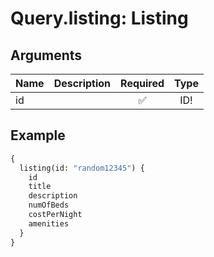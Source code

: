 # Query.listing: Listing
                 
## Arguments
| Name | Description | Required | Type |
| :--- | :---------- | :------: | :--: |
| id |  | ✅ | ID! |
            
## Example
```graphql
{
  listing(id: "random12345") {
    id
    title
    description
    numOfBeds
    costPerNight
    amenities
  }
}

```